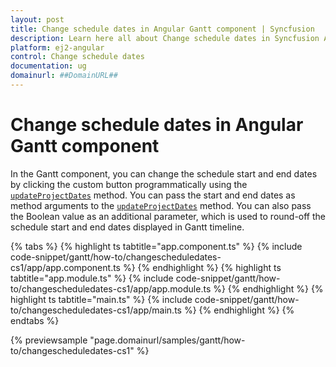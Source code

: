 ```yaml
---
layout: post
title: Change schedule dates in Angular Gantt component | Syncfusion
description: Learn here all about Change schedule dates in Syncfusion Angular Gantt component of Syncfusion Essential JS 2 and more.
platform: ej2-angular
control: Change schedule dates 
documentation: ug
domainurl: ##DomainURL##
---
```

# Change schedule dates in Angular Gantt component

In the Gantt component, you can change the schedule start and end dates by clicking the custom button programmatically using the [`updateProjectDates`](https://ej2.syncfusion.com/angular/documentation/api/gantt/#updateprojectdates) method. You can pass the start and end dates as method arguments to the [`updateProjectDates`](https://ej2.syncfusion.com/angular/documentation/api/gantt/#updateprojectdates) method. You can also pass the Boolean value as an additional parameter, which is used to round-off the schedule start and end dates displayed in Gantt timeline.

{% tabs %}
{% highlight ts tabtitle="app.component.ts" %}
{% include code-snippet/gantt/how-to/changescheduledates-cs1/app/app.component.ts %}
{% endhighlight %}
{% highlight ts tabtitle="app.module.ts" %}
{% include code-snippet/gantt/how-to/changescheduledates-cs1/app/app.module.ts %}
{% endhighlight %}
{% highlight ts tabtitle="main.ts" %}
{% include code-snippet/gantt/how-to/changescheduledates-cs1/app/main.ts %}
{% endhighlight %}
{% endtabs %}
  
{% previewsample "page.domainurl/samples/gantt/how-to/changescheduledates-cs1" %}
